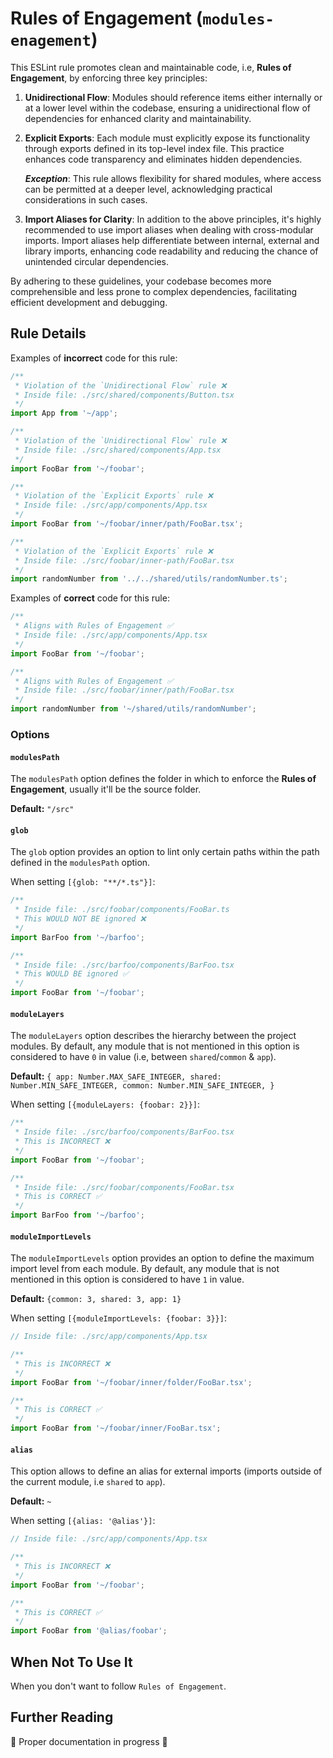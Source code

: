 # Rules of Engagement (`modules-enagement`)

This ESLint rule promotes clean and maintainable code, i.e, **Rules of Engagement**, by enforcing three key principles:

1. **Unidirectional Flow**: Modules should reference items either internally or at a lower level within the codebase, ensuring a unidirectional flow of dependencies for enhanced clarity and maintainability.

2. **Explicit Exports**: Each module must explicitly expose its functionality through exports defined in its top-level index file. This practice enhances code transparency and eliminates hidden dependencies.

   **_Exception_**: This rule allows flexibility for shared modules, where access can be permitted at a deeper level, acknowledging practical considerations in such cases.

3. **Import Aliases for Clarity**: In addition to the above principles, it's highly recommended to use import aliases when dealing with cross-modular imports. Import aliases help differentiate between internal, external and library imports, enhancing code readability and reducing the chance of unintended circular dependencies.

By adhering to these guidelines, your codebase becomes more comprehensible and less prone to complex dependencies, facilitating efficient development and debugging.

## Rule Details

Examples of **incorrect** code for this rule:

```ts
/**
 * Violation of the `Unidirectional Flow` rule ❌
 * Inside file: ./src/shared/components/Button.tsx
 */
import App from '~/app';

/**
 * Violation of the `Unidirectional Flow` rule ❌
 * Inside file: ./src/shared/components/App.tsx
 */
import FooBar from '~/foobar';

/**
 * Violation of the `Explicit Exports` rule ❌
 * Inside file: ./src/app/components/App.tsx
 */
import FooBar from '~/foobar/inner/path/FooBar.tsx';

/**
 * Violation of the `Explicit Exports` rule ❌
 * Inside file: ./src/foobar/inner-path/FooBar.tsx
 */
import randomNumber from '../../shared/utils/randomNumber.ts';
```

Examples of **correct** code for this rule:

```js
/**
 * Aligns with Rules of Engagement ✅
 * Inside file: ./src/app/components/App.tsx
 */
import FooBar from '~/foobar';

/**
 * Aligns with Rules of Engagement ✅
 * Inside file: ./src/foobar/inner/path/FooBar.tsx
 */
import randomNumber from '~/shared/utils/randomNumber';
```

### Options

#### `modulesPath`

The `modulesPath` option defines the folder in which to enforce the **Rules of Engagement**, usually it'll be the source folder.

**Default:** `"/src"`

#### `glob`

The `glob` option provides an option to lint only certain paths within the path defined in the `modulesPath` option.

When setting `[{glob: "**/*.ts"}]`:

```ts
/**
 * Inside file: ./src/foobar/components/FooBar.ts
 * This WOULD NOT BE ignored ❌
 */
import BarFoo from '~/barfoo';

/**
 * Inside file: ./src/barfoo/components/BarFoo.tsx
 * This WOULD BE ignored ✅
 */
import FooBar from '~/foobar';
```

#### `moduleLayers`

The `moduleLayers` option describes the hierarchy between the project modules. By default, any module that is not mentioned in this option is considered to have `0` in value (i.e, between `shared`/`common` & `app`).

**Default:** `{
  app: Number.MAX_SAFE_INTEGER,
  shared: Number.MIN_SAFE_INTEGER,
  common: Number.MIN_SAFE_INTEGER,
}`

When setting `[{moduleLayers: {foobar: 2}}]`:

```ts
/**
 * Inside file: ./src/barfoo/components/BarFoo.tsx
 * This is INCORRECT ❌
 */
import FooBar from '~/foobar';

/**
 * Inside file: ./src/foobar/components/FooBar.tsx
 * This is CORRECT ✅
 */
import BarFoo from '~/barfoo';
```

#### `moduleImportLevels`

The `moduleImportLevels` option provides an option to define the maximum import level from each module. By default, any module that is not mentioned in this option is considered to have `1` in value.

**Default:** `{common: 3, shared: 3, app: 1}`

When setting `[{moduleImportLevels: {foobar: 3}}]`:

```ts
// Inside file: ./src/app/components/App.tsx

/**
 * This is INCORRECT ❌
 */
import FooBar from '~/foobar/inner/folder/FooBar.tsx';

/**
 * This is CORRECT ✅
 */
import FooBar from '~/foobar/inner/FooBar.tsx';
```

#### `alias`

This option allows to define an alias for external imports (imports outside of the current module, i.e `shared` to `app`).

**Default:** `~`

When setting `[{alias: '@alias'}]`:

```ts
// Inside file: ./src/app/components/App.tsx

/**
 * This is INCORRECT ❌
 */
import FooBar from '~/foobar';

/**
 * This is CORRECT ✅
 */
import FooBar from '@alias/foobar';
```

## When Not To Use It

When you don't want to follow `Rules of Engagement`.

## Further Reading

🚧 Proper documentation in progress 🚧
